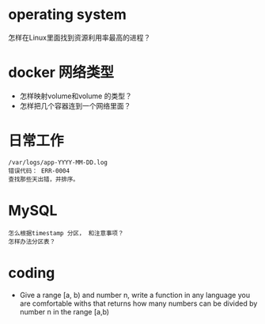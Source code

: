 # operating system

怎样在Linux里面找到资源利用率最高的进程？


# docker 网络类型

* 怎样映射volume和volume 的类型？
* 怎样把几个容器连到一个网络里面？

# 日常工作 


    /var/logs/app-YYYY-MM-DD.log 
    错误代码： ERR-0004
    查找那些天出错，并排序。

# MySQL

    怎么根据timestamp 分区， 和注意事项？
    怎样办法分区表？


# coding

* Give a range [a, b) and number n, write a function in any language you are comfortable withs that returns how many numbers can be divided by number n in the range [a,b)